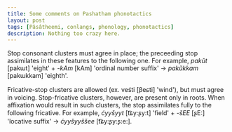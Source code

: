 ```yaml
---
title: Some comments on Pashatham phonotactics
layout: post
tags: [Pâsâtheemi, conlangs, phonology, phonotactics]
description: Nothing too crazy here.
---
```


Stop consonant clusters must agree in place; the preceeding stop assimilates in these features to the following one. For example, *pakŭt* [pakɯt] 'eight' + *-kAm* [kAm] 'ordinal number suffix' → *pakŭkkam* [pakɯkkam] 'eighth'.

Fricative-stop clusters are allowed (ex. veśti [βeɕti] 'wind'), but must agree in voicing. Stop-fricative clusters, however, are present only in roots. When affixation would result in such clusters, the stop assimilates fully to the following fricative. For example, *ćyyšyyt* [t͡ɕy:ʂy:t] 'field' + *-šEE* [ʂE:] 'locative suffix' → *ćyyšyyššee* [t͡ɕy:ʂy:ʂ:e:].
